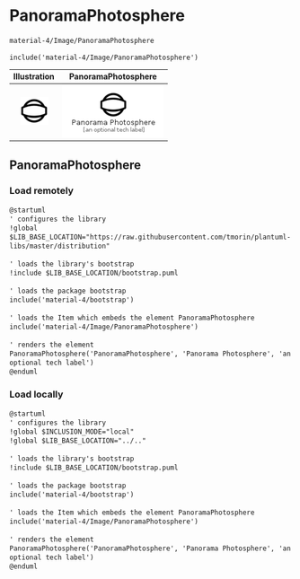 # PanoramaPhotosphere


```text
material-4/Image/PanoramaPhotosphere
```

```text
include('material-4/Image/PanoramaPhotosphere')
```



| Illustration | PanoramaPhotosphere |
| :---: | :---: |
| ![illustration for Illustration](../../material-4/Image/PanoramaPhotosphere.png) | ![illustration for PanoramaPhotosphere](../../material-4/Image/PanoramaPhotosphere.Local.png) |




## PanoramaPhotosphere

### Load remotely
```plantuml
@startuml
' configures the library
!global $LIB_BASE_LOCATION="https://raw.githubusercontent.com/tmorin/plantuml-libs/master/distribution"

' loads the library's bootstrap
!include $LIB_BASE_LOCATION/bootstrap.puml

' loads the package bootstrap
include('material-4/bootstrap')

' loads the Item which embeds the element PanoramaPhotosphere
include('material-4/Image/PanoramaPhotosphere')

' renders the element
PanoramaPhotosphere('PanoramaPhotosphere', 'Panorama Photosphere', 'an optional tech label')
@enduml
```

### Load locally
```plantuml
@startuml
' configures the library
!global $INCLUSION_MODE="local"
!global $LIB_BASE_LOCATION="../.."

' loads the library's bootstrap
!include $LIB_BASE_LOCATION/bootstrap.puml

' loads the package bootstrap
include('material-4/bootstrap')

' loads the Item which embeds the element PanoramaPhotosphere
include('material-4/Image/PanoramaPhotosphere')

' renders the element
PanoramaPhotosphere('PanoramaPhotosphere', 'Panorama Photosphere', 'an optional tech label')
@enduml
```

